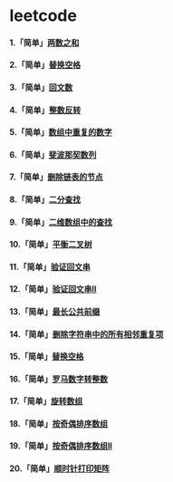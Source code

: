 # leetcode



#### 1.「简单」[两数之和](simple-two-sum)
#### 2.「简单」[替换空格](replace-space)
#### 3.「简单」[回文数](palindrome)
#### 4.「简单」[整数反转](integer-reverse)
#### 5.「简单」[数组中重复的数字](find-array-repeat-number)
#### 6.「简单」[斐波那契数列](fibonacci)
#### 7.「简单」[删除链表的节点](delete-linked-list-node)
#### 8.「简单」[二分查找](binary-search)
#### 9.「简单」[二维数组中的查找](find-number-in-2d-array)
#### 10.「简单」[平衡二叉树](is-balanced-tree)
#### 11.「简单」[验证回文串](is-palindrome-string)
#### 12.「简单」[验证回文串II](is-palindrome-string2)
#### 13.「简单」[最长公共前缀](longest-common-prefix)
#### 14.「简单」[删除字符串中的所有相邻重复项](remove-duplicate-array-near)
#### 15.「简单」[替换空格](replace-space)
#### 16.「简单」[罗马数字转整数](roman-to-int)
#### 17.「简单」[旋转数组](rotate-array)
#### 18.「简单」[按奇偶排序数组](sort-array-by-parity)
#### 19.「简单」[按奇偶排序数组II](sort-array-by-parity2)
#### 20.「简单」[顺时针打印矩阵](spiral-order)